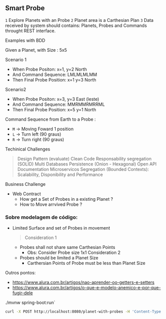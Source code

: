 ## Smart Probe

`1` Explore Planets with an Probe
`2` Planet area is a Carthesian Plan
`3` Data received by system should contains: Planets, Probes and Commands throught REST interface.

Examples with BDD

Given a Planet, with Size : 5x5

Scenario 1
 - When Probe Positon: x=1, y=2 North
 - And Command Sequence: LMLMLMLMM
 - Then Final Probe Position: x=1 y=3 North

Scenario2
 - When Probe Positon: x=3, y=3 East (leste)
 - And Command Sequence: MMRMMRMRRML
 - Then Final Probe Position: x=5 y=1 North

Command Sequence from Earth to a Probe :
- `M` -> Moving Foward 1 position
- `L` -> Turn left (90 graus)
- `R` -> Turn right (90 graus)


Techinical Challenges
 > Design Pattern (evaluate)
 > Clean Code
 > Responsability segregation (SOLID)
 > Multi Databases Persistence (Onion - Hexagonal)
 > Open API Documentation
 > Microservicos Segregation (Bounded Contexts): Scalability, Disponibility and Performance

Business Challenge
 - Web Contract
    - How get a Set of Probes in a existing Planet ?
    - How to Move arrvived Probe ?

### Sobre modelagem de código:
- Limited Surface and set of Probes in movement
  > Consideration 1
    - Probes shall not share same Carthesian Points
       - Obs: Consider Probe size 1x1
  Consideration 2
    - Probes should be limited a Planet Size
       - Carthersian Points of Probe must be less than Planet Size 


Outros pontos: 
- https://www.alura.com.br/artigos/nao-aprender-oo-getters-e-setters
- https://www.alura.com.br/artigos/o-que-e-modelo-anemico-e-por-que-fugir-dele

./mvnw spring-boot:run`

```bash
curl -X POST http://localhost:8080/planet-with-probes -H 'Content-Type: application/json' -d '{"width":10,"height":10,"probes":[{"x":1,"y":2,"direction":"N","commands": "LMLMLMLMM"},{"x":3,"y":3,"direction":"E","commands": "MMRMMRMRRM"}]}'
```

